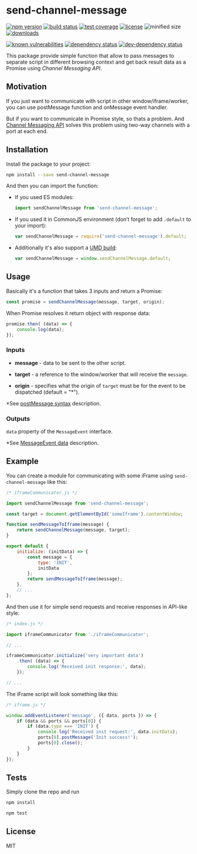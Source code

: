 # send-channel-message

<!-- # send-channel-message [![Version Badge][version-image]][version-url] -->

[![npm version][npm-image]][npm-url]
[![build status][travis-image]][travis-url]
[![test coverage][coveralls-image]][coveralls-url]
[![license][license-image]][license-url]
![minified size][min-zip-size-url]
[![downloads][downloads-image]][downloads-url]

[![known vulnerabilities][vulnerabilities-image]][vulnerabilities-url]
[![dependency status][dependency-image]][dependency-url]
[![dev-dependency status][dev-dependency-image]][dev-dependency-url]

<!-- [![npm badge][npm-badge-url]][version-url] -->

This package provide simple function that allow to pass messages to separate script in different browsing context and get back result data as a Promise using _Channel Messaging API_.

## Motivation

If you just want to communicate with script in other window/iframe/worker, you can use postMessage function and onMessage event handler.

But if you want to communicate in Promise style, so thats a problem. And [Channel Messaging API][channel-messaging-api-url] solves this problem using two-way channels with a port at each end.

## Installation

Install the package to your project:

``` sh
npm install --save send-channel-message
```

And then you can import the function:

* If you used ES modules:
    ``` js
    import sendChannelMessage from 'send-channel-message';
    ```

* If you used it in CommonJS environment (don’t forget to add `.default` to your import):
    ``` js
    var sendChannelMessage = require('send-channel-message').default;
    ```

* Additionally it's also support a [UMD build][umd-build-min-url]:
    ```js
    var sendChannelMessage = window.sendChannelMessage.default;
    ```

## Usage

Basically it's a function that takes 3 inputs and return a Promise:

``` js
const promise = sendChannelMessage(message, target, origin);
```

When Promise resolves it return object with response data:

``` js
promise.then( (data) => {
    console.log(data);
});
```

### Inputs

* **message** - data to be sent to the other script.

* **target** - a reference to the window/worker that will receive the `message`.

* **origin** - specifies what the origin of `target` must be for the event to be dispatched  (default = "*").

*See [postMessage syntax][post-message-syntax-url] description.

### Outputs

`data` property of the `MessageEvent` interface.

*See [MessageEvent data][message-event-data-url] description.

## Example

You can create a module for communicating with some iFrame using `send-channel-message` like this:

``` js
/* iframeCommunicator.js */

import sendChannelMessage from 'send-channel-message';

const target = document.getElementById('someIframe').contentWindow;

function sendMessageToIframe(message) {
    return sendChannelMessage(message, target);
}

export default {
    initialize: (initData) => {
        const message = {
            type: 'INIT',
            initData
        };
        return sendMessageToIframe(message);
    },
    // ...
};
```

And then use it for simple send requests and receive responses in API-like style:

``` js
/* index.js */

import iframeCommunicator from './iframeCommunicator';

// ...

iframeCommunicator.initialize('very important data')
    .then( (data) => {
        console.log('Received init response:', data);
    });

// ...
```

The iFrame script will look something like this:

``` js
/* iframe.js */

window.addEventListener('message', ({ data, ports }) => {
    if (data && ports && ports[0]) {
        if (data.type === 'INIT') {
            console.log('Received init request:', data.initData);
            ports[0].postMessage('Init success!');
            ports[0].close();
        }
    }
});
```

## Tests

Simply clone the repo and run

``` sh
npm install
```

``` sh
npm test
```

## License

MIT

[version-url]: https://npmjs.org/package/send-channel-message
[version-image]: http://versionbadg.es/barkadron/send-channel-message.svg

[dependency-image]: https://david-dm.org/barkadron/send-channel-message.svg
[dependency-url]: https://david-dm.org/barkadron/send-channel-message

[dev-dependency-image]: https://david-dm.org/barkadron/send-channel-message/dev-status.svg
[dev-dependency-url]: https://david-dm.org/barkadron/send-channel-message#info=devDependencies

[min-zip-size-url]: https://img.shields.io/bundlephobia/min/send-channel-message.svg

[npm-image]: https://img.shields.io/npm/v/send-channel-message.svg
[npm-url]: https://npmjs.org/package/send-channel-message

[downloads-image]: http://img.shields.io/npm/dm/send-channel-message.svg
[downloads-url]: http://npm-stat.com/charts.html?package=send-channel-message

[travis-image]: https://img.shields.io/travis/barkadron/send-channel-message.svg
[travis-url]: https://travis-ci.org/barkadron/send-channel-message

[coveralls-image]: https://coveralls.io/repos/github/barkadron/send-channel-message/badge.svg?branch=master
[coveralls-url]: https://coveralls.io/github/barkadron/send-channel-message?branch=master

[vulnerabilities-image]: https://snyk.io/test/github/barkadron/send-channel-message/badge.svg
[vulnerabilities-url]: https://snyk.io/test/github/barkadron/send-channel-message

[license-image]: http://img.shields.io/npm/l/send-channel-message.svg
[license-url]: LICENSE

<!--
[npm-badge-url]: https://nodei.co/npm/send-channel-message.png?downloads=true&downloadRank=true&stars=true
-->

[channel-messaging-api-url]: https://developer.mozilla.org/en-US/docs/Web/API/Channel_Messaging_API
[post-message-syntax-url]: https://developer.mozilla.org/en-US/docs/Web/API/Window/postMessage#Syntax
[message-event-data-url]: https://developer.mozilla.org/en-US/docs/Web/API/MessageEvent/data

[umd-build-min-url]: https://unpkg.com/send-channel-message/dist/send-channel-message.min.js
